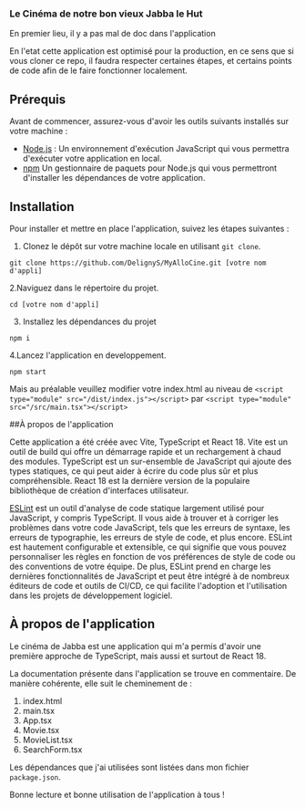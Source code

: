 ### Le Cinéma de notre bon vieux Jabba le Hut

En premier lieu, il y a pas mal de doc dans l'application

En l'etat cette application est optimisé pour la production, en ce sens que si vous cloner ce repo, il faudra respecter certaines étapes, et certains points de code afin de le faire fonctionner localement.

## Prérequis

Avant de commencer, assurez-vous d'avoir les outils suivants installés sur votre machine :

- [Node.js](https://nodejs.org/en/download/) : Un environnement d'exécution JavaScript qui vous permettra d'exécuter votre application en local.
- [npm](https://www.npmjs.com/get-npm) Un gestionnaire de paquets pour Node.js qui vous permettront
 d'installer les dépendances de votre application.

## Installation

Pour installer et mettre en place l'application, suivez les étapes suivantes :

1. Clonez le dépôt sur votre machine locale en utilisant `git clone`.

```git clone https://github.com/DelignyS/MyAlloCine.git [votre nom d'appli]```

2.Naviguez dans le répertoire du projet.

```cd [votre nom d'appli]```

3. Installez les dépendances du projet

```npm i```

4.Lancez l'application en developpement.

```npm start```

Mais au préalable veuillez modifier votre index.html au niveau de ```<script type="module" src="/dist/index.js"></script>``` par ```<script type="module" src="/src/main.tsx"></script>```

##À propos de l'application

Cette application a été créée avec Vite, TypeScript et React 18. Vite est un outil de build qui offre un démarrage rapide et un rechargement à chaud des modules. TypeScript est un sur-ensemble de JavaScript qui ajoute des types statiques, ce qui peut aider à écrire du code plus sûr et plus compréhensible. React 18 est la dernière version de la populaire bibliothèque de création d'interfaces utilisateur.

[ESLint](https://eslint.org/) est un outil d'analyse de code statique largement utilisé pour JavaScript, y compris TypeScript. Il vous aide à trouver et à corriger les problèmes dans votre code JavaScript, tels que les erreurs de syntaxe, les erreurs de typographie, les erreurs de style de code, et plus encore. ESLint est hautement configurable et extensible, ce qui signifie que vous pouvez personnaliser les règles en fonction de vos préférences de style de code ou des conventions de votre équipe. De plus, ESLint prend en charge les dernières fonctionnalités de JavaScript et peut être intégré à de nombreux éditeurs de code et outils de CI/CD, ce qui facilite l'adoption et l'utilisation dans les projets de développement logiciel.

## À propos de l'application

Le cinéma de Jabba est une application qui m'a permis d'avoir une première approche de TypeScript, mais aussi et surtout de React 18.

La documentation présente dans l'application se trouve en commentaire. De manière cohérente, elle suit le cheminement de :
1. index.html
2. main.tsx
3. App.tsx
4. Movie.tsx
5. MovieList.tsx
6. SearchForm.tsx

Les dépendances que j'ai utilisées sont listées dans mon fichier `package.json`.

Bonne lecture et bonne utilisation de l'application à tous !




